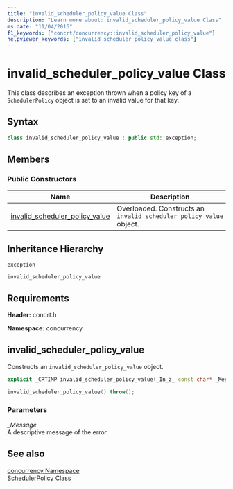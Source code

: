 ```yaml
---
title: "invalid_scheduler_policy_value Class"
description: "Learn more about: invalid_scheduler_policy_value Class"
ms.date: "11/04/2016"
f1_keywords: ["concrt/concurrency::invalid_scheduler_policy_value"]
helpviewer_keywords: ["invalid_scheduler_policy_value class"]
---
```

# invalid_scheduler_policy_value Class

This class describes an exception thrown when a policy key of a `SchedulerPolicy` object is set to an invalid value for that key.

## Syntax

```cpp
class invalid_scheduler_policy_value : public std::exception;
```

## Members

### Public Constructors

|Name|Description|
|----------|-----------------|
|[invalid_scheduler_policy_value](#ctor)|Overloaded. Constructs an `invalid_scheduler_policy_value` object.|

## Inheritance Hierarchy

`exception`

`invalid_scheduler_policy_value`

## Requirements

**Header:** concrt.h

**Namespace:** concurrency

## <a name="ctor"></a> invalid_scheduler_policy_value

Constructs an `invalid_scheduler_policy_value` object.

```cpp
explicit _CRTIMP invalid_scheduler_policy_value(_In_z_ const char* _Message) throw();

invalid_scheduler_policy_value() throw();
```

### Parameters

*_Message*<br/>
A descriptive message of the error.

## See also

[concurrency Namespace](concurrency-namespace.md)<br/>
[SchedulerPolicy Class](schedulerpolicy-class.md)
